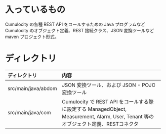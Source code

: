 # 入っているもの

Cumulocity の各種 REST API をコールするための Java プログラムなど
Cumulocity のオブジェクト定義、REST 接続クラス、JSON 変換ツールなど
maven プロジェクト形式。

# ディレクトリ

|ディレクトリ|内容|
|:--|:--|
| src/main/java/abdom | JSON 変換ツール、および JSON - POJO 変換ツール |
|src/main/java/com|Cumulocity で REST API をコールする際に設定する ManagedObject, Measurement, Alarm, User, Tenant 等のオブジェクト定義、RESTコネクタ|
